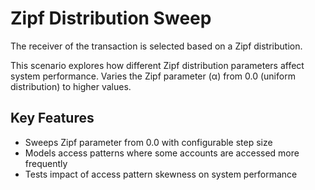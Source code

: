 # Zipf Distribution Sweep

The receiver of the transaction is selected based on a Zipf distribution.

This scenario explores how different Zipf distribution parameters affect system performance. Varies the Zipf parameter (α) from 0.0 (uniform distribution) to higher values.

## Key Features

- Sweeps Zipf parameter from 0.0 with configurable step size
- Models access patterns where some accounts are accessed more frequently
- Tests impact of access pattern skewness on system performance
